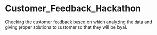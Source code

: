 # Customer_Feedback_Hackathon
Checking the customer feedback based on which analyzing the data and giving proper solutions to customer so that they will be loyal.
